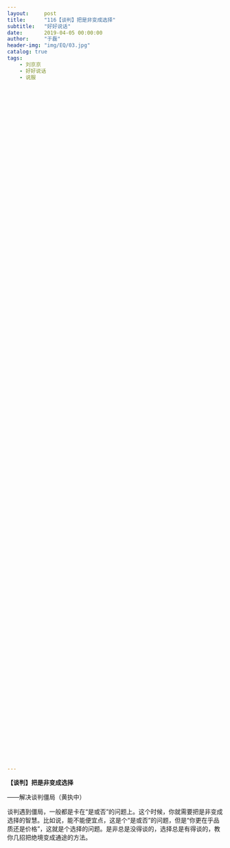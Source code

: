 ```yaml
---
layout:     post
title:      "116【谈判】把是非变成选择"
subtitle:   "好好说话"
date:       2019-04-05 00:00:00
author:     "于磊"
header-img: "img/EQ/03.jpg"
catalog: true
tags:
    - 刘京京
    - 好好说话
    - 说服


















































































































---
```


**【谈判】把是非变成选择**

——解决谈判僵局（黄执中）

 

谈判遇到僵局，一般都是卡在“是或否”的问题上。这个时候，你就需要把是非变成选择的智慧。比如说，能不能便宜点，这是个“是或否”的问题，但是“你更在乎品质还是价格”，这就是个选择的问题。是非总是没得谈的，选择总是有得谈的，教你几招把绝境变成通途的方法。